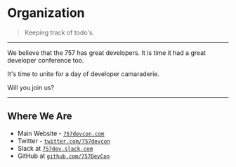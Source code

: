 Organization
============

> Keeping track of todo's.

---

We believe that the 757 has great developers. It is time it had a great developer conference too.

It's time to unite for a day of developer camaraderie‎.

Will you join us?

---

## Where We Are

- Main Website - [`757devcon.com`](http://757devcon.com)
- Twitter - [`twitter.com/757devcon`](https://twitter.com/757devcon)
- Slack at [`757dev.slack.com`](https://757dev.slack.com/)
- GitHub at [`github.com/757DevCon`](https://github.com/757DevCon)